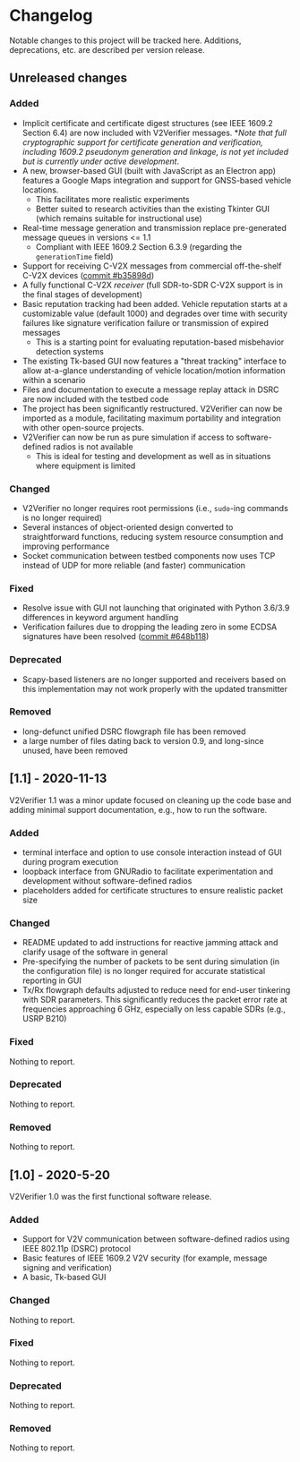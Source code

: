 # Changelog
Notable changes to this project will be tracked here. Additions, deprecations, etc. are described per version release.

## Unreleased changes
### Added
- Implicit certificate and certificate digest structures (see IEEE 1609.2 Section 6.4) are now included with V2Verifier messages. \*_Note that full cryptographic support for certificate generation and verification, including 1609.2 pseudonym generation and linkage, is not yet included but is currently under active development_.
- A new, browser-based GUI (built with JavaScript as an Electron app) features a Google Maps integration and support for GNSS-based vehicle locations.
    - This facilitates more realistic experiments
    - Better suited to research activities than the existing Tkinter GUI (which remains suitable for instructional use)
- Real-time message generation and transmission replace pre-generated message queues in versions <= 1.1
    - Compliant with IEEE 1609.2 Section 6.3.9 (regarding the `generationTime` field)
- Support for receiving C-V2X messages from commercial off-the-shelf C-V2X devices ([commit #b35898d](https://github.com/twardokus/v2verifier/commits/master?before=8655d3f1db9c398f9496732a3307af6d7617fb92+70&branch=master))
- A fully functional C-V2X _receiver_ (full SDR-to-SDR C-V2X support is in the final stages of development)
- Basic reputation tracking had been added. Vehicle reputation starts at a customizable value (default 1000) and degrades over time with security failures like signature verification failure or transmission of expired messages
    - This is a starting point for evaluating reputation-based misbehavior detection systems
- The existing Tk-based GUI now features a "threat tracking" interface to allow at-a-glance understanding of vehicle location/motion information within a scenario
- Files and documentation to execute a message replay attack in DSRC are now included with the testbed code
- The project has been significantly restructured. V2Verifier can now be imported as a module, facilitating maximum portability and integration with other open-source projects.
- V2Verifier can now be run as pure simulation if access to software-defined radios is not available
    - This is ideal for testing and development as well as in situations where equipment is limited
### Changed
- V2Verifier no longer requires root permissions (i.e., `sudo`-ing commands is no longer required)
- Several instances of object-oriented design converted to straightforward functions, reducing system resource consumption and improving performance
- Socket communication between testbed components now uses TCP instead of UDP for more reliable (and faster) communication
### Fixed
- Resolve issue with GUI not launching that originated with Python 3.6/3.9 differences in keyword argument handling
- Verification failures due to dropping the leading zero in some ECDSA signatures have been resolved ([commit #648b118](https://github.com/twardokus/v2verifier/commit/648b11883d4f4b71055d84c9cfc6b1c548654160))
### Deprecated
- Scapy-based listeners are no longer supported and receivers based on this implementation may not work properly with the updated transmitter
### Removed
- long-defunct unified DSRC flowgraph file has been removed
- a large number of files dating back to version 0.9, and long-since unused, have been removed


## [1.1] - 2020-11-13
V2Verifier 1.1 was a minor update focused on cleaning up the code base and adding minimal support documentation, e.g., how to run the software.

### Added
- terminal interface and option to use console interaction instead of GUI during program execution
- loopback interface from GNURadio to facilitate experimentation and development without software-defined radios
- placeholders added for certificate structures to ensure realistic packet size
### Changed
- README updated to add instructions for reactive jamming attack and clarify usage of the software in general
- Pre-specifying the number of packets to be sent during simulation (in the configuration file) is no longer required for accurate statistical reporting in GUI
- Tx/Rx flowgraph defaults adjusted to reduce need for end-user tinkering with SDR parameters. This significantly reduces the packet error rate at frequencies approaching 6 GHz, especially on less capable SDRs (e.g., USRP B210)
### Fixed
Nothing to report.
### Deprecated
Nothing to report.
### Removed
Nothing to report.

## [1.0] - 2020-5-20
V2Verifier 1.0 was the first functional software release.

### Added
- Support for V2V communication between software-defined radios using IEEE 802.11p (DSRC) protocol
- Basic features of IEEE 1609.2 V2V security (for example, message signing and verification)
- A basic, Tk-based GUI
### Changed
Nothing to report.
### Fixed
Nothing to report.
### Deprecated
Nothing to report.
### Removed
Nothing to report.
